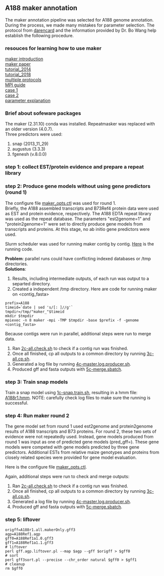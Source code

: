 ## A188 maker annotation
The maker annotation pipeline was selected for A188 genome annotation. During the process, we made many mistakes for parameter selection. The protocol from [darencard](https://gist.github.com/darencard/bb1001ac1532dd4225b030cf0cd61ce2) and the information provided by Dr. Bo Wang help establish the following procedure.

### resouces for learning how to use maker
[maker introduction](http://www.yandell-lab.org/publications/pdf/maker_current_protocols.pdf)  
[maker paper](https://www.ncbi.nlm.nih.gov/pmc/articles/PMC2134774)  
[tutorial_2014](http://weatherby.genetics.utah.edu/MAKER/wiki/index.php/MAKER_Tutorial_for_GMOD_Online_Training_2014)  
[tutorial_2018](MAKER_Tutorial_for_WGS_Assembly_and_Annotation_Winter_School_2018)  
[multiple protocols](https://www.ncbi.nlm.nih.gov/pmc/articles/PMC4286374)  
[MPI guide](https://informatics.fas.harvard.edu/maker-on-the-fasrc-cluster.html)  
[case 1](https://gist.github.com/darencard/bb1001ac1532dd4225b030cf0cd61ce2)  
[case 2](https://reslp.github.io/blog/My-MAKER-Pipeline)  
[parameter explanation](http://weatherby.genetics.utah.edu/MAKER/wiki/index.php/The_MAKER_control_files_explained)  

### Brief about sofeware packages
The maker (2.31.10) conda was installed. Repeatmasker was replaced with an older version (4.0.7).  
Three predictors were used:  
1. snap (2013_11_29)  
2. augustus (3.3.3)  
3. fgenesh (v.8.0.0)  

### step 1: collect EST/protein evidence and prepare a repeat library


### step 2: Produce gene models without using gene predictors (round 1)
The configure file [maker_opts.ctl](maker/round1/maker_opts.ctl) was used for round 1.  
Briefly, the A188 assembled transcripts and B73Ref4 protein data were used as EST and protein evidence, respectively. The A188 EDTA repeat library was used as the repeat database. The parameters "est2genome=1" and "protein2genome=1" were set to directly produce gene models from transcripts and proteins. At this stage, no ab initio gene predictors were used.

Slurm scheduler was used for running maker contig by contig. [Here](maker/round1/1-all.sbatch) is the running code.

**Problem**: parallel runs could have conflicting indexed databases or /tmp directories.  
**Solutions**:  
1. Results, including intermediate outputs, of each run was output to a separted directory.  
2. Created a independent /tmp directory.
Here are code for running maker on <contig_fasta>
```
prefix=A188
timeid=`date | sed 's/[: ]//g'`
tmpdir=/tmp/"maker_"$timeid
mkdir $tmpdir
mpiexec -n 8 maker -mpi -TMP $tmpdir -base $prefix -f -genome <contig_fasta>
```

Because contigs were run in parallel, additional steps were run to merge data.   
1. Ran [2c-all.check.sh](maker/round1/2c-all.check.sh) to check if a contig run was finished.
2. Once all finished, cp all outputs to a common directory by running [3c-all.cp.sh](maker/round1/3c-all.cp.sh).
3. Generated a log file by running [4c-master.log.producer.sh](maker/round1/4c-master.log.producer.sh).
4. Produced gff and fasta outputs with [5c-merge.sbatch](maker/round1/5c-merge.sbatch).

### step 3: Train snap models
Train a snap model using [1c-snap.train.sh](snap_models/1c-snap.train.sh), resulting in a hmm file: [A188r1.hmm](snap_models/A188r1.hmm).
NOTE: carefully check log files to make sure the running is successful.

### step 4: Run maker round 2
The gene model set from round 1 used est2genome and protein2genome results of A188 transcripts and B73 proteins. For round 2, these two sets of evidence were not repeatedly used. Instead, gene models produced from round 1 was input as one of predicted gene models (pred_gff=<maker only gff3>). These gene models were competed with gene models predicted by three gene predictors. Additional ESTs from relative maize genotypes and proteins from closely related species were provided for gene model evaluation.

Here is the configure file [maker_opts.ctl](maker/round2/maker_opts.ctl).  

Again, additional steps were run to check and merge outputs:  
1. Ran [2c-all.check.sh](maker/round2/2c-all.check.sh) to check if a contig run was finished.
2. Once all finished, cp all outputs to a common directory by running [3c-all.cp.sh](maker/round2/3c-all.cp.sh).
3. Generated a log file by running [4c-master.log.producer.sh](maker/round2/4c-master.log.producer.sh).
4. Produced gff and fasta outputs with [5c-merge.sbatch](maker/round2/5c-merge.sbatch).

### step 5: liftover


```
origff=A188r1.all.makerOnly.gff3
agp=A188Ref1.agp
gff0=A188Ref1a1.0.gff3
gff1=A188Ref1a1.1.gff3
# liftover
perl gff.agp.liftover.pl --map $agp --gff $origff > $gff0
# sort
perl gff3sort.pl --precise --chr_order natural $gff0 > $gff1
# cleanup
rm $gff0
```
